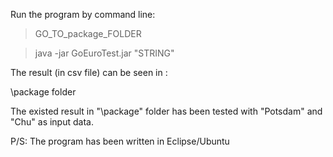 

Run the program by command line:

>GO_TO_package_FOLDER

>java -jar GoEuroTest.jar "STRING"

The result (in csv file) can be seen in :

\package folder

The existed result in "\package" folder has been tested with "Potsdam" and "Chu" as input data.


P/S: The program has been written in Eclipse/Ubuntu 
